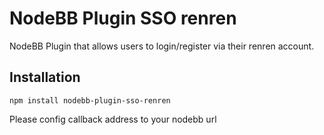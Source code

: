 # NodeBB Plugin SSO renren

NodeBB Plugin that allows users to login/register via their renren account.

## Installation

    npm install nodebb-plugin-sso-renren

Please config callback address to your nodebb url
